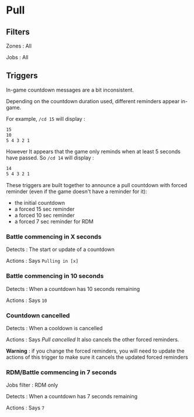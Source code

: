 # Pull

## Filters

Zones : All

Jobs : All

## Triggers

In-game countdown messages are a bit inconsistent.

Depending on the countdown duration used, different reminders appear in-game.

For example, `/cd 15` will display :

```markdown
15
10
5 4 3 2 1
```

However It appears that the game only reminds when at least 5 seconds have passed. So `/cd 14` will display :

```markdown
14
5 4 3 2 1
```

These triggers are built together to announce a pull countdown with forced reminder (even if the game doesn't have a reminder for it):

- the initial countdown
- a forced 15 sec reminder
- a forced 10 sec reminder
- a forced 7 sec reminder for RDM

### Battle commencing in X seconds

Detects : The start or update of a countdown

Actions : Says `Pulling in [x]`

### Battle commencing in 10 seconds

Detects : When a countdown has 10 seconds remaining

Actions : Says `10`

### Countdown cancelled

Detects : When a cooldown is cancelled

Actions : Says *Pull cancelled*
It also cancels the other forced reminders.

**Warning** : if you change the forced reminders, you will need to update the actions of this trigger to make sure it cancels the updated forced reminders

### RDM/Battle commencing in 7 seconds

Jobs filter : RDM only

Detects : When a countdown has 7 seconds remaining

Actions : Says `7`
